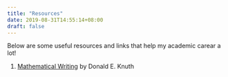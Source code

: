 ```yaml
---
title: "Resources"
date: 2019-08-31T14:55:14+08:00
draft: false
---
```


Below are some useful resources and links that help my academic carear a lot!

1. [Mathematical Writing](/resources/knuth_mathematical_writing.pdf) by Donald E. Knuth
